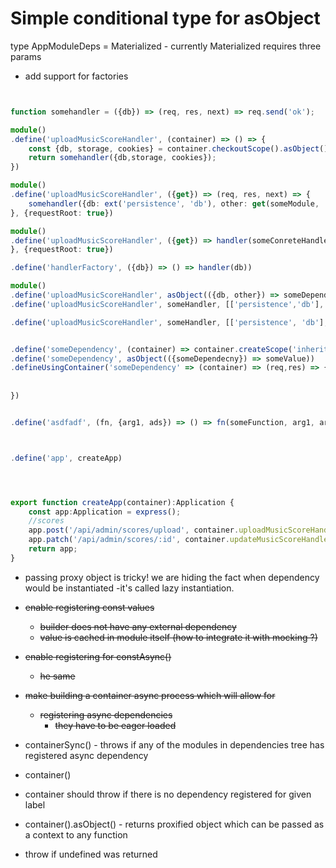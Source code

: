 



# Simple conditional type for asObject

type AppModuleDeps = Materialized<typeof appModule> - currently Materialized requires three params

* add support for factories
```typescript


function somehandler = ({db}) => (req, res, next) => req.send('ok');

module()
.define('uploadMusicScoreHandler', (container) => () => {
    const {db, storage, cookies} = container.checkoutScope().asObject();
    return somehandler({db,storage, cookies});
})

module()
.define('uploadMusicScoreHandler', ({get}) => (req, res, next) => {
    somehandler({db: ext('persistence', 'db'), other: get(someModule, 'someDependency'),req,res})
}, {requestRoot: true})

module()
.define('uploadMusicScoreHandler', ({get}) => handler(someConreteHandler, () => ({db: get(persistenceModule, 'db')})))
}, {requestRoot: true})

.define('handlerFactory', ({db}) => () => handler(db))

module()
.define('uploadMusicScoreHandler', asObject(({db, other}) => someDependency))
.define('uploadMusicScoreHandler', someHandler, [['persistence','db'], ['other'], ['someOther']])

.define('uploadMusicScoreHandler', someHandler, [['persistence', 'db'], {obj: ['other']}])


.define('someDependency', (container) => container.createScope('inherit'|'clean').)
.define('someDependency', asObject(({someDependecny}) => someValue))
.defineUsingContainer('someDependency' => (container) => (req,res) => {
    
    
})


.define('asdfadf', (fn, {arg1, ads}) => () => fn(someFunction, arg1, arg2));



.define('app', createApp)




export function createApp(container):Application {
    const app:Application = express();
    //scores
    app.post('/api/admin/scores/upload', container.uploadMusicScoreHandler);
    app.patch('/api/admin/scores/:id', container.updateMusicScoreHandler);
    return app;
}
```


* passing proxy object is tricky! we are hiding the fact when dependency would be instantiated
    -it's called lazy instantiation.

* ~~enable registering const values~~
    * ~~builder does not have any external dependency~~
    * ~~value is cached in module itself (how to integrate it with mocking ?)~~
    
* ~~enable registering for constAsync()~~
    * ~~he same~~ 

* ~~make building a container async process which will allow for~~
    * ~~registering async dependencies~~
        * ~~they have to be eager loaded~~
        
             
- containerSync() - throws if any of the modules in dependencies tree has registered async dependency
- container()
- container should throw if there is no dependency registered for given label

- container().asObject() - returns proxified object which can be passed as a context to any function


- throw if undefined was returned  





